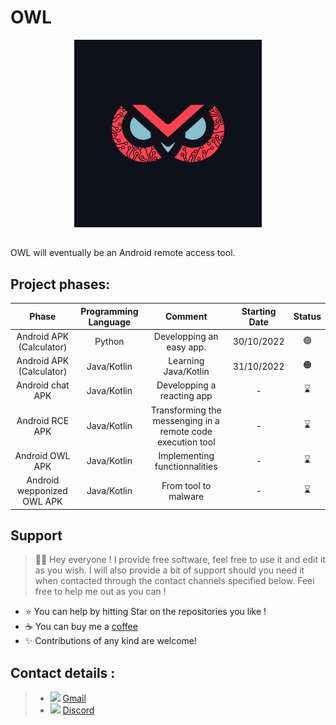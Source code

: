 # OWL

<div align="center">
  <img src="Logo/OWL.png" height="300px">
</div>

##

OWL will eventually be an Android remote access tool.

## Project phases:

| Phase | Programming Language | Comment | Starting Date | Status |
| :-: | :-: | :-: | :-: | :-: |
| Android APK (Calculator) | Python | Developping an easy app. | 30/10/2022 | :green_circle: |
| Android APK (Calculator) | Java/Kotlin | Learning Java/Kotlin | 31/10/2022 | :orange_circle: |
| Android chat APK | Java/Kotlin | Developping a reacting app | - | :hourglass: |
| Android RCE APK | Java/Kotlin | Transforming the messenging in a remote code execution tool | - | :hourglass: |
| Android OWL APK | Java/Kotlin | Implementing functionnalities | - | :hourglass: |
| Android wepponized OWL APK | Java/Kotlin | From tool to malware | - | :hourglass: |

## Support

> 👋🏼 Hey everyone ! I provide free software, feel free to use it and edit it as you wish. I will also provide a bit of support should you need it when contacted through the contact channels specified below. Feel free to help me out as you can !

- ⭐️ You can help by hitting Star on the repositories you like !
- ☕️ You can buy me a [coffee](https://www.paypal.com/paypalme/AReppelin)
- ✨ Contributions of any kind are welcome!


## Contact details :


> - <img href="mailto:gavrochebackups@gmail.com" src="https://upload.wikimedia.org/wikipedia/commons/thumb/7/7e/Gmail_icon_%282020%29.svg/2560px-Gmail_icon_%282020%29.svg.png" height="12"> [Gmail](mailto:gavrochebackups@gmail.com)
> - <img href="https://discordapp.com/users/Gavroche#2871" src="https://discord.com/assets/847541504914fd33810e70a0ea73177e.ico" height="12"> [Discord](https://discordapp.com/users/Gavroche#2871)
